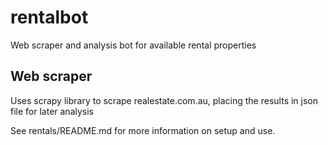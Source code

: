 # rentalbot
Web scraper and analysis bot for available rental properties

## Web scraper

Uses scrapy library to scrape realestate.com.au, placing the results in json file for later analysis

See rentals/README.md for more information on setup and use.
